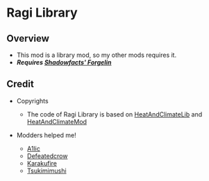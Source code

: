 # Ragi Library

## Overview

- This mod is a library mod, so my other mods requires it.
- _**Requires [Shadowfacts' Forgelin](https://www.curseforge.com/minecraft/mc-mods/shadowfacts-forgelin)**_

## Credit

- Copyrights
    - The code of Ragi Library is based on [HeatAndClimateLib](https://github.com/defeatedcrow/HeatAndClimateLib)
      and [HeatAndClimateMod](https://github.com/defeatedcrow/HeatAndClimateMod)

- Modders helped me!
    - [A1lic](https://twitter.com/a1lic)
    - [Defeatedcrow](https://twitter.com/defeatedcrow)
    - [Karakufire](https://twitter.com/karakufire)
    - [Tsukimimushi](https://twitter.com/Tsukimimushi)